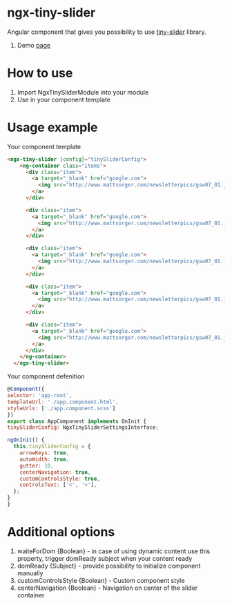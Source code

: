 # ngx-tiny-slider
Angular component that gives you possibility to use [tiny-slider](https://www.npmjs.com/package/tiny-slider) library. 
1. Demo [page](http://ganlanyuan.github.io/tiny-slider/demo/)

# How to use

1. Import NgxTinySliderModule into your module
2. Use in your component template <ngx-tiny-slider>

# Usage example
Your component template
```html
<ngx-tiny-slider [config]="tinySliderConfig">
    <ng-container class="items">
      <div class="item">
        <a target="_blank" href="google.com">
          <img src="http://www.mattsorger.com/newsletterpics/gsw07_01.jpg">
        </a>
      </div>

      <div class="item">
        <a target="_blank" href="google.com">
          <img src="http://www.mattsorger.com/newsletterpics/gsw07_01.jpg">
        </a>
      </div>

      <div class="item">
        <a target="_blank" href="google.com">
          <img src="http://www.mattsorger.com/newsletterpics/gsw07_01.jpg">
        </a>
      </div>

      <div class="item">
        <a target="_blank" href="google.com">
          <img src="http://www.mattsorger.com/newsletterpics/gsw07_01.jpg">
        </a>
      </div>

      <div class="item">
        <a target="_blank" href="google.com">
          <img src="http://www.mattsorger.com/newsletterpics/gsw07_01.jpg">
        </a>
      </div>
    </ng-container>
  </ngx-tiny-slider>
  ```
  
Your component defenition
  
  ```javascript
@Component({
  selector: 'app-root',
  templateUrl: './app.component.html',
  styleUrls: ['./app.component.scss']
})
export class AppComponent implements OnInit {
  tinySliderConfig: NgxTinySliderSettingsInterface;

  ngOnInit() {
    this.tinySliderConfig = {
      arrowKeys: true,
      autoWidth: true,
      gutter: 10,
      centerNavigation: true,
      customControlsStyle: true,
      controlsText: ['<', '>'],
    };
  }
}

  ```
  
  # Additional options
  1. waiteForDom {Boolean} - in case of using dynamic content use this property, trigger domReady subject when your content ready
  2. domReady {Subject} - provide possibility to initialize component manually
  3. customControlsStyle {Boolean} - Custom component style
  4. centerNavigation {Boolean} - Navigation on center of the slider container
